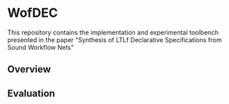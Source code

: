 # WofDEC

This repository contains the implementation and experimental toolbench presented in the paper “Synthesis of LTLf Declarative Specifications from Sound Workflow Nets"

## Overview

## Evaluation
